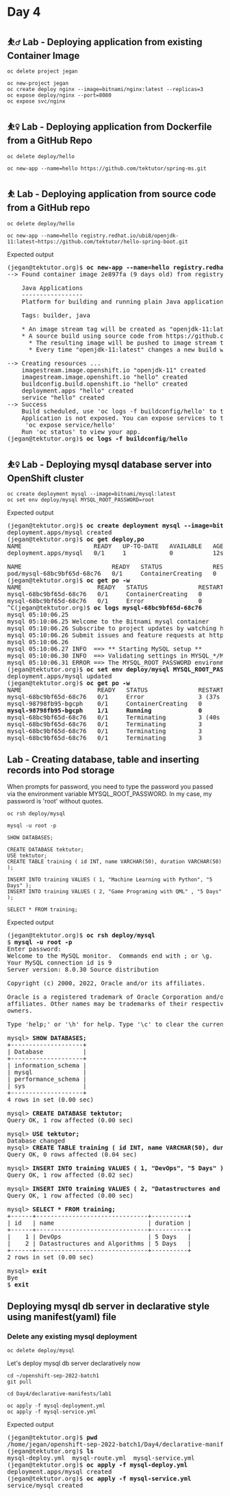 # Day 4

## ⛹️‍♂️ Lab - Deploying application from existing Container Image
```
oc delete project jegan

oc new-project jegan
oc create deploy nginx --image=bitnami/nginx:latest --replicas=3
oc expose deploy/nginx --port=8080
oc expose svc/nginx
```

## ⛹️‍♀️ Lab - Deploying application from Dockerfile from a GitHub Repo
```
oc delete deploy/hello

oc new-app --name=hello https://github.com/tektutor/spring-ms.git
```


## ⛹️ Lab - Deploying application from source code from a GitHub repo
```
oc delete deploy/hello

oc new-app --name=hello registry.redhat.io/ubi8/openjdk-11:latest~https://github.com/tektutor/hello-spring-boot.git
```

Expected output
<pre>
(jegan@tektutor.org)$ <b>oc new-app --name=hello registry.redhat.io/ubi8/openjdk-11:latest~https://github.com/tektutor/hello-spring-boot.git</b>
--> Found container image 2e897fa (9 days old) from registry.redhat.io for "registry.redhat.io/ubi8/openjdk-11:latest"

    Java Applications 
    ----------------- 
    Platform for building and running plain Java applications (fat-jar and flat classpath)

    Tags: builder, java

    * An image stream tag will be created as "openjdk-11:latest" that will track the source image
    * A source build using source code from https://github.com/tektutor/hello-spring-boot.git will be created
      * The resulting image will be pushed to image stream tag "hello:latest"
      * Every time "openjdk-11:latest" changes a new build will be triggered

--> Creating resources ...
    imagestream.image.openshift.io "openjdk-11" created
    imagestream.image.openshift.io "hello" created
    buildconfig.build.openshift.io "hello" created
    deployment.apps "hello" created
    service "hello" created
--> Success
    Build scheduled, use 'oc logs -f buildconfig/hello' to track its progress.
    Application is not exposed. You can expose services to the outside world by executing one or more of the commands below:
     'oc expose service/hello' 
    Run 'oc status' to view your app.
(jegan@tektutor.org)$ <b>oc logs -f buildconfig/hello</b>
</pre>

## ⛹️‍♀️ Lab - Deploying mysql database server into OpenShift cluster
```
oc create deployment mysql --image=bitnami/mysql:latest
oc set env deploy/mysql MYSQL_ROOT_PASSWORD=root
```

Expected output
<pre>
(jegan@tektutor.org)$ <b>oc create deployment mysql --image=bitnami/mysql:latest</b>
deployment.apps/mysql created
(jegan@tektutor.org)$ <b>oc get deploy,po</b>
NAME                    READY   UP-TO-DATE   AVAILABLE   AGE
deployment.apps/mysql   0/1     1            0           12s

NAME                         READY   STATUS              RESTARTS   AGE
pod/mysql-68bc9bf65d-68c76   0/1     ContainerCreating   0          12s
(jegan@tektutor.org)$ <b>oc get po -w</b>
NAME                     READY   STATUS              RESTARTS   AGE
mysql-68bc9bf65d-68c76   0/1     ContainerCreating   0          20s
mysql-68bc9bf65d-68c76   0/1     Error               0          27s
^C(jegan@tektutor.org)$ <b>oc logs mysql-68bc9bf65d-68c76</b>
mysql 05:10:06.25 
mysql 05:10:06.25 Welcome to the Bitnami mysql container
mysql 05:10:06.26 Subscribe to project updates by watching https://github.com/bitnami/containers
mysql 05:10:06.26 Submit issues and feature requests at https://github.com/bitnami/containers/issues
mysql 05:10:06.26 
mysql 05:10:06.27 INFO  ==> ** Starting MySQL setup **
mysql 05:10:06.30 INFO  ==> Validating settings in MYSQL_*/MARIADB_* env vars
mysql 05:10:06.31 ERROR ==> The MYSQL_ROOT_PASSWORD environment variable is empty or not set. Set the environment variable ALLOW_EMPTY_PASSWORD=yes to allow the container to be started with blank passwords. This is recommended only for development.
(jegan@tektutor.org)$ <b>oc set env deploy/mysql MYSQL_ROOT_PASSWORD=root</b>
deployment.apps/mysql updated
(jegan@tektutor.org)$ <b>oc get po -w</b>
NAME                     READY   STATUS              RESTARTS      AGE
mysql-68bc9bf65d-68c76   0/1     Error               3 (37s ago)   89s
mysql-98798fb95-bgcph    0/1     ContainerCreating   0             3s
<b>mysql-98798fb95-bgcph    1/1     Running             0             6s</b>
mysql-68bc9bf65d-68c76   0/1     Terminating         3 (40s ago)   92s
mysql-68bc9bf65d-68c76   0/1     Terminating         3             92s
mysql-68bc9bf65d-68c76   0/1     Terminating         3             93s
mysql-68bc9bf65d-68c76   0/1     Terminating         3             93s
</pre>


## Lab - Creating database, table and inserting records into Pod storage

When prompts for password, you need to type the password you passed via the environment variable MYSQL_ROOT_PASSWORD. In my case, my password is 'root' without quotes.

```
oc rsh deploy/mysql

mysql -u root -p

SHOW DATABASES;

CREATE DATABASE tektutor;
USE tektutor;
CREATE TABLE training ( id INT, name VARCHAR(50), duration VARCHAR(50) );

INSERT INTO training VALUES ( 1, "Machine Learning with Python", "5 Days" );
INSERT INTO training VALUES ( 2, "Game Programing with QML" , "5 Days" );

SELECT * FROM training;
```

Expected output
<pre>
(jegan@tektutor.org)$ <b>oc rsh deploy/mysql</b>
$ <b>mysql -u root -p</b>
Enter password: 
Welcome to the MySQL monitor.  Commands end with ; or \g.
Your MySQL connection id is 9
Server version: 8.0.30 Source distribution

Copyright (c) 2000, 2022, Oracle and/or its affiliates.

Oracle is a registered trademark of Oracle Corporation and/or its
affiliates. Other names may be trademarks of their respective
owners.

Type 'help;' or '\h' for help. Type '\c' to clear the current input statement.

mysql> <b>SHOW DATABASES;</b>
+--------------------+
| Database           |
+--------------------+
| information_schema |
| mysql              |
| performance_schema |
| sys                |
+--------------------+
4 rows in set (0.00 sec)

mysql> <b>CREATE DATABASE tektutor;</b>
Query OK, 1 row affected (0.00 sec)

mysql> <b>USE tektutor;</b>
Database changed
mysql> <b>CREATE TABLE training ( id INT, name VARCHAR(50), duration VARCHAR(50) );</b>
Query OK, 0 rows affected (0.04 sec)

mysql> <b>INSERT INTO training VALUES ( 1, "DevOps", "5 Days" );</b>
Query OK, 1 row affected (0.02 sec)

mysql> <b>INSERT INTO training VALUES ( 2, "Datastructures and Algorithms", "5 Days" );</b>
Query OK, 1 row affected (0.00 sec)

mysql> <b>SELECT * FROM training;</b>
+------+-------------------------------+----------+
| id   | name                          | duration |
+------+-------------------------------+----------+
|    1 | DevOps                        | 5 Days   |
|    2 | Datastructures and Algorithms | 5 Days   |
+------+-------------------------------+----------+
2 rows in set (0.00 sec)

mysql> <b>exit</b>
Bye
$ <b>exit</b>
</pre>



## Deploying mysql db server in declarative style using manifest(yaml) file

### Delete any existing mysql deployment
```
oc delete deploy/mysql
```

Let's deploy mysql db server declaratively now
```
cd ~/openshift-sep-2022-batch1
git pull

cd Day4/declarative-manifests/lab1

oc apply -f mysql-deployment.yml
oc apply -f mysql-service.yml
```

Expected output
<pre>
(jegan@tektutor.org)$ <b>pwd</b>
/home/jegan/openshift-sep-2022-batch1/Day4/declarative-manifests/lab1
(jegan@tektutor.org)$ <b>ls</b>
mysql-deploy.yml  mysql-route.yml  mysql-service.yml
(jegan@tektutor.org)$ <b>oc apply -f mysql-deploy.yml</b>
deployment.apps/mysql created
(jegan@tektutor.org)$ <b>oc apply -f mysql-service.yml</b>
service/mysql created
</pre>
